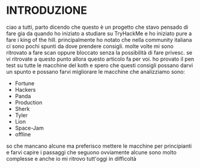 # INTRODUZIONE

ciao a tutti, parto dicendo che questo è un progetto che stavo pensado di fare gia da quando ho iniziato a studiare su TryHackMe e ho iniziato pure a fare i king of the hill. 
principalmente ho notato che nella community italiana ci sono pochi spunti da dove prendere consigli. molte volte mi sono ritrovato a fare scan oppure bloccato senza la possibilità di fare privesc.
se vi ritrovate a questo punto allora questo articolo fa per voi. ho provato il pen test su tutte le macchine del koth e spero che questi consigli possano darvi un spunto e possano farvi migliorare
le macchine che analizziamo sono:

- Fortune
- Hackers
- Panda
- Production
- Sherk
- Tyler
- Lion
- Space-Jam
- offline

so che mancano alcune ma preferisco mettere le macchine per principianti e farvi capire i passaggi che seguono ovviamente alcune sono molto complesse e anche io mi ritrovo tutt'oggi in difficoltà


